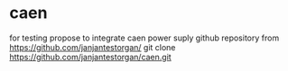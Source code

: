 # caen
for testing propose to integrate caen power suply 
github repository from https://github.com/janjantestorgan/
git clone https://github.com/janjantestorgan/caen.git

